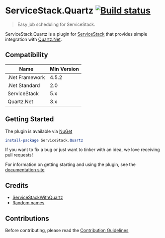 # ServiceStack.Quartz  [![Build status](https://ci.appveyor.com/api/projects/status/knti9n4cd6lmtm5x/branch/master?svg=true)](https://ci.appveyor.com/project/wwwlicious/servicestack-quartz/branch/master)

> Easy job scheduling for ServiceStack.

ServiceStack.Quartz is a plugin for [ServiceStack](https://servicestack.net/) that provides simple integration with [Quartz.Net](https://www.quartz-scheduler.net/).

## Compatibility

|Name|Min Version|
|---------|-----------|
|.Net Framework|4.5.2|
|.Net Standard |2.0 |
|ServiceStack|5.x|
|Quartz.Net | 3.x |

## Getting Started

The plugin is available via [NuGet](https://www.nuget.org/packages/ServiceStack.Quartz/)

```powershell
install-package ServiceStack.Quartz
```

If you want to fix a bug or just want to tinker with an idea, we love receiving pull requests!

For information on getting starting and using the plugin, see the [documentation site](https://wwwlicious.github.io/ServiceStack.Quartz/)


## Credits

* [ServiceStackWithQuartz](https://github.com/CodeRevver/ServiceStackWithQuartz)
* [Random names](https://gist.github.com/jesusgoku/7dda3c291229e1280b18)

## Contributions

Before contributing, please read the [Contribution Guidelines](https://wwwlicious.github.io/ServiceStack.Quartz/documentation/contributing/)
